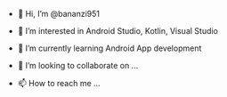 - 👋 Hi, I’m @bananzi951
- 👀 I’m interested in Android Studio, Kotlin, Visual Studio
- 🌱 I’m currently learning Android App development

- 💞️ I’m looking to collaborate on ...
- 📫 How to reach me ...

<!---
bananzi951/bananzi951 is a ✨ special ✨ repository because its `README.md` (this file) appears on your GitHub profile.
You can click the Preview link to take a look at your changes.
--->
